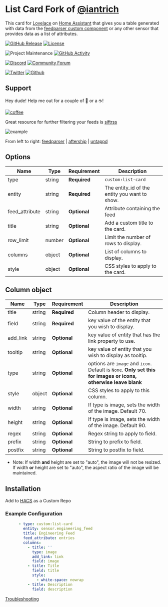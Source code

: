 # List Card Fork of [@iantrich](https://www.github.com/iantrich)

This card for [Lovelace](https://www.home-assistant.io/lovelace) on [Home Assistant](https://www.home-assistant.io/) that gives you a table generated with data from the [feedparser custom component](https://github.com/custom-components/sensor.feedparser) or any other sensor that provides data as a list of attributes.

[![GitHub Release][releases-shield]][releases]
[![License][license-shield]](LICENSE.md)

![Project Maintenance][maintenance-shield]
[![GitHub Activity][commits-shield]][commits]

[![Discord][discord-shield]][discord]
[![Community Forum][forum-shield]][forum]

[![Twitter][twitter]][twitter]
[![Github][github]][github]

## Support
Hey dude! Help me out for a couple of :beers: or a :coffee:!

[![coffee](https://www.buymeacoffee.com/assets/img/custom_images/black_img.png)](https://www.buymeacoffee.com/zJtVxUAgH)

Great resource for further filtering your feeds is [siftrss](https://siftrss.com/)

![example](example.png)

From left to right: [feedparser](https://github.com/custom-components/sensor.feedparser) | [aftership](https://github.com/custom-components/sensor.aftership) | [untappd](https://github.com/custom-components/sensor.untapped)

## Options

| Name | Type | Requirement | Description
| ---- | ---- | ------- | -----------
| type | string | **Required** | `custom:list-card`
| entity | string | **Required** | The entity_id of the entity you want to show.
| feed_attribute | string | **Optional** | Attribute containing the feed
| title | string | **Optional** | Add a custom title to the card.
| row_limit | number | **Optional** | Limit the number of rows to display.
| columns | object | **Optional** | List of columns to display.
| style | object | **Optional** | CSS styles to apply to the card.

## Column object

| Name | Type | Requirement | Description
| ---- | ---- | ------- | -----------
| title | string | **Required** | Column header to display.
| field | string | **Required** | key value of the entity that you wish to display.
| add_link | string | **Optional** | key value of entity that has the link property to use.
| tooltip | string | **Optional** | key value of entity that you wish to display as tooltip.
| type | string | **Optional** | options are `image` and `icon`. Default is `None`. **Only set this for images or icons, otherwise leave blank**
| style | object | **Optional** | CSS styles to apply to this column.
| width | string | **Optional** | If type is image, sets the width of the image. Default 70.
| height | string | **Optional** | If type is image, sets the width of the image. Default 90.
| regex | string | **Optional** | Regex string to apply to field.
| prefix | string | **Optional** | String to prefix to field.
| postfix | string | **Optional** | String to postfix to field.

* Note: If width **and** height are set to "auto", the image will not be resized. If width **or** height are set to "auto", the aspect ratio of the image will be maintained.

## Installation

Add to [HACS](https://hacs.xyz) as a Custom Repo

### Example Configuration

```yaml
      - type: custom:list-card
        entity: sensor.engineering_feed
        title: Engineering Feed
        feed_attribute: entries
        columns:
          - title: ''
            type: image
            add_link: link
            field: image
          - title: Title
            field: title
            style:
              - white-space: nowrap
          - title: Description
            field: description
```

[Troubleshooting](https://github.com/thomasloven/hass-config/wiki/Lovelace-Plugins)

[commits-shield]: https://img.shields.io/github/commit-activity/y/custom-cards/list-card.svg?style=for-the-badge
[commits]: https://github.com/custom-cards/list-card/commits/master
[discord]: https://discord.gg/Qa5fW2R
[discord-shield]: https://img.shields.io/discord/330944238910963714.svg?style=for-the-badge
[forum-shield]: https://img.shields.io/badge/community-forum-brightgreen.svg?style=for-the-badge
[forum]: https://community.home-assistant.io/t/custom-component-rss-feed-parser/64637
[license-shield]: https://img.shields.io/github/license/custom-cards/list-card.svg?style=for-the-badge
[maintenance-shield]: https://img.shields.io/badge/maintainer-Ian%20Richardson%20%40iantrich-blue.svg?style=for-the-badge
[releases-shield]: https://img.shields.io/github/release/custom-cards/list-card.svg?style=for-the-badge
[releases]: https://github.com/custom-cards/list-card/releases
[twitter]: https://img.shields.io/twitter/follow/iantrich.svg?style=social
[github]: https://img.shields.io/github/followers/iantrich.svg?style=social
